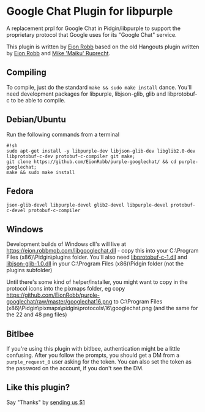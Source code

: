 # Google Chat Plugin for libpurple #

A replacement prpl for Google Chat in Pidgin/libpurple to support the proprietary protocol that Google uses for its "Google Chat" service.

This plugin is written by [Eion Robb](https://github.com/EionRobb/) based on the old Hangouts plugin written by [Eion Robb](https://github.com/EionRobb/) and [Mike 'Maiku' Ruprecht](https://github.com/cmaiku).

## Compiling ##
To compile, just do the standard `make && sudo make install` dance.  You'll need development packages for libpurple, libjson-glib, glib and libprotobuf-c to be able to compile.

## Debian/Ubuntu ##
Run the following commands from a terminal

```
#!sh
sudo apt-get install -y libpurple-dev libjson-glib-dev libglib2.0-dev libprotobuf-c-dev protobuf-c-compiler git make;
git clone https://github.com/EionRobb/purple-googlechat/ && cd purple-googlechat;
make && sudo make install
```

## Fedora ##
```
json-glib-devel libpurple-devel glib2-devel libpurple-devel protobuf-c-devel protobuf-c-compiler
```

## Windows ##
Development builds of Windows dll's will live at https://eion.robbmob.com/libgooglechat.dll - copy this into your C:\Program Files (x86)\Pidgin\plugins folder.  You'll also need [libprotobuf-c-1.dll](https://github.com/EionRobb/purple-googlechat/raw/master/libprotobuf-c-1.dll) and [libjson-glib-1.0.dll](https://github.com/EionRobb/purple-googlechat/raw/master/libjson-glib-1.0.dll) in your C:\Program Files (x86)\Pidgin folder (not the plugins subfolder)

Until there's some kind of helper/installer, you might want to copy in the protocol icons into the pixmaps folder, eg copy https://github.com/EionRobb/purple-googlechat/raw/master/googlechat16.png to C:\Program Files (x86)\Pidgin\pixmaps\pidgin\protocols\16\googlechat.png (and the same for the 22 and 48 png files)

## Bitlbee ##
If you're using this plugin with bitlbee, authentication might be a little confusing.  After you follow the prompts, you should get a DM from a `purple_request_0` user asking for the token.  You can also set the token as the password on the account, if you don't see the DM.

## Like this plugin? ##
Say "Thanks" by [sending us $1](https://www.paypal.com/cgi-bin/webscr?cmd=_s-xclick&hosted_button_id=PZMBF2QVF69GA)
